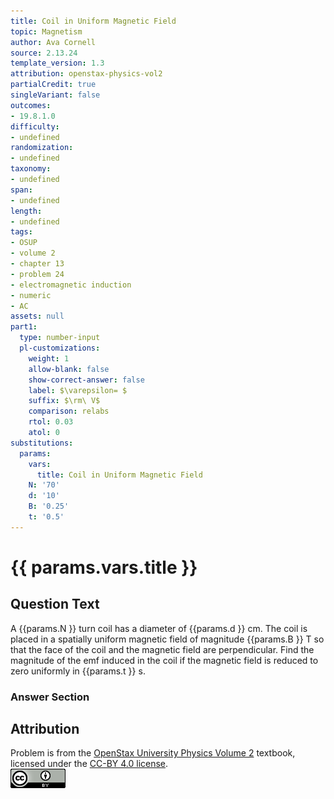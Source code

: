 ```yaml
---
title: Coil in Uniform Magnetic Field
topic: Magnetism
author: Ava Cornell
source: 2.13.24
template_version: 1.3
attribution: openstax-physics-vol2
partialCredit: true
singleVariant: false
outcomes:
- 19.8.1.0
difficulty:
- undefined
randomization:
- undefined
taxonomy:
- undefined
span:
- undefined
length:
- undefined
tags:
- OSUP
- volume 2
- chapter 13
- problem 24
- electromagnetic induction
- numeric
- AC
assets: null
part1:
  type: number-input
  pl-customizations:
    weight: 1
    allow-blank: false
    show-correct-answer: false
    label: $\varepsilon= $
    suffix: $\rm\ V$
    comparison: relabs
    rtol: 0.03
    atol: 0
substitutions:
  params:
    vars:
      title: Coil in Uniform Magnetic Field
    N: '70'
    d: '10'
    B: '0.25'
    t: '0.5'
---
```

# {{ params.vars.title }}

## Question Text

A {{params.N }} turn coil has a diameter of {{params.d }} $\textrm{ cm}$. The coil is placed in a spatially uniform magnetic field of magnitude {{params.B }} $\textrm{ T}$ so that the face of the coil and the magnetic field are perpendicular. Find the magnitude of the emf induced in the coil if the magnetic field is reduced to zero uniformly in {{params.t }} $\textrm{ s}$.

### Answer Section

## Attribution

Problem is from the [OpenStax University Physics Volume 2](https://openstax.org/details/books/university-physics-volume-2) textbook, licensed under the [CC-BY 4.0 license](https://creativecommons.org/licenses/by/4.0/).<br>![Image representing the Creative Commons 4.0 BY license.](https://raw.githubusercontent.com/firasm/bits/master/by.png)